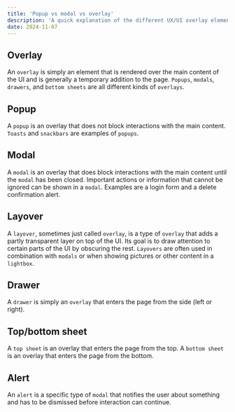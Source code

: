 ```yaml
---
title: 'Popup vs modal vs overlay'
description: 'A quick explanation of the different UX/UI overlay elements and how to correctly name them.'
date: 2024-11-07
---
```


## Overlay
An `overlay` is simply an element that is rendered over the main content of the UI and is generally a temporary addition to the page. `Popups`, `modals`, `drawers`, and `bottom sheets` are all different kinds of `overlays`. 

## Popup
A `popup` is an overlay that does not block interactions with the main content. `Toasts` and `snackbars` are examples of `popups`.

## Modal
A `modal` is an overlay that does block interactions with the main content until the `modal` has been closed. Important actions or information that cannot be ignored can be shown in a `modal`. Examples are a login form and a delete confirmation alert.

## Layover
A `layover`, sometimes just called `overlay`, is a type of `overlay` that adds a partly transparent layer on top of the UI. Its goal is to draw attention to certain parts of the UI by obscuring the rest. `Layovers` are often used in combination with `modals` or when showing pictures or other content in a `lightbox`.

## Drawer
A `drawer` is simply an `overlay` that enters the page from the side (left or right).

## Top/bottom sheet
A `top sheet` is an overlay that enters the page from the top. A `bottom sheet` is an overlay that enters the page from the bottom. 

## Alert
An `alert` is a specific type of `modal` that notifies the user about something and has to be dismissed before interaction can continue.
